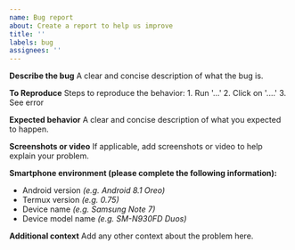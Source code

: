 ```yaml
---
name: Bug report
about: Create a report to help us improve
title: ''
labels: bug
assignees: ''
---
```


**Describe the bug**
A clear and concise description of what the bug is.

**To Reproduce**
Steps to reproduce the behavior:
1\. Run '...'
2\. Click on '....'
3\. See error

**Expected behavior**
A clear and concise description of what you expected to happen.

**Screenshots or video**
If applicable, add screenshots or video to help explain your problem.

**Smartphone environment (please complete the following information):**

-   Android version _(e.g. Android 8.1 Oreo)_
-   Termux version _(e.g. 0.75)_
-   Device name _(e.g. Samsung Note 7)_
-   Device model name _(e.g. SM-N930FD Duos)_

**Additional context**
Add any other context about the problem here.
